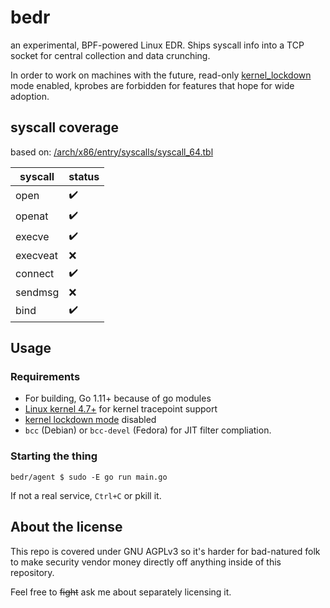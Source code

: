 # bedr

an experimental, BPF-powered Linux EDR. Ships syscall info into a TCP socket for central collection and data crunching.

In order to work on machines with the future, read-only [kernel_lockdown](https://lwn.net/Articles/751561/) mode enabled, kprobes are forbidden for features that hope for wide adoption.

## syscall coverage

based on: [/arch/x86/entry/syscalls/syscall_64.tbl](https://github.com/torvalds/linux/blob/9c8ad7a2ff0bfe58f019ec0abc1fb965114dde7d/arch/x86/entry/syscalls/syscall_64.tbl)


| syscall  | status |
|----------|--------|
| open     | ✔️      |
| openat   | ✔️      |
| execve   | ✔️      |
| execveat | ❌      |
| connect  | ✔️      |
| sendmsg  | ❌      |
| bind     | ✔️      |


## Usage

### Requirements

* For building, Go 1.11+ because of go modules
* [Linux kernel 4.7+](https://github.com/iovisor/bcc/blob/8835de693babc7c8c039209dab914c11d2182d24/docs/kernel-versions.md) for kernel tracepoint support
* [kernel lockdown mode](https://lwn.net/Articles/751561/) disabled
* `bcc` (Debian) or `bcc-devel` (Fedora) for JIT filter compliation.

### Starting the thing

```
bedr/agent $ sudo -E go run main.go
```

If not a real service, `Ctrl+C` or pkill it.

## About the license

This repo is covered under GNU AGPLv3 so it's harder for bad-natured folk to make security vendor money directly off anything inside of this repository.

Feel free to ~~fight~~ ask me about separately licensing it.